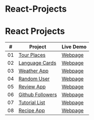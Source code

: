 # React-Projects

# React Projects


|  #  | Project                                                                                 | Live Demo                                                           |
| :-: | --------------------------------------------------------------------------------------- | ------------------------------------------------------------------- |
| 01  | [Tour Places](https://github.com/Yasin-Yilmazz/tour-places)                             | [Webpage](https://tour-places-3326.netlify.app/)                    |
| 02  | [Language Cards](https://github.com/Yasin-Yilmazz/language-cards-with-react)            | [Webpage](https://language-cards-3326.netlify.app/)                 |
| 03  | [Weather App](https://github.com/Yasin-Yilmazz/react-weather-app)                       | [Webpage](https://weather-app-react-3326.netlify.app)               |
| 04  | [Random User](https://github.com/Yasin-Yilmazz/random-user-react-app)                   | [Webpage](https://random-user-react-3326.netlify.app/)              |
| 05  | [Review App](https://github.com/Yasin-Yilmazz/review-app-react)                         | [Webpage](https://review-app-react-3326.netlify.app/)               |
| 06  | [Github Followers](https://github.com/Yasin-Yilmazz/Github-Followers)                   | [Webpage](https://github-followers-3326.netlify.app/)               |
| 07  | [Tutorial List](https://github.com/Yasin-Yilmazz/my-tutorial-list)                      | [Webpage](https://tutorial-list-3326.netlify.app)                   |
| 08  | [Recipe App](https://github.com/Yasin-Yilmazz/recipe-app)                               | [Webpage](https://recipe-app-3326.netlify.app/)                     |
